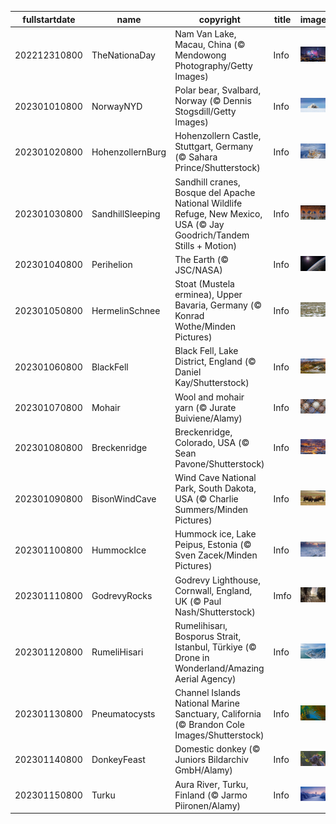 |fullstartdate|name|copyright|title|image|
|--|--|--|--|--|
202212310800|TheNationaDay|Nam Van Lake, Macau, China (© Mendowong Photography/Getty Images)|Info|![](/en-AU/2023/01/202212310800TheNationaDay.jpg)|
202301010800|NorwayNYD|Polar bear, Svalbard, Norway (© Dennis Stogsdill/Getty Images)|Info|![](/en-AU/2023/01/202301010800NorwayNYD.jpg)|
202301020800|HohenzollernBurg|Hohenzollern Castle, Stuttgart, Germany (© Sahara Prince/Shutterstock)|Info|![](/en-AU/2023/01/202301020800HohenzollernBurg.jpg)|
202301030800|SandhillSleeping|Sandhill cranes, Bosque del Apache National Wildlife Refuge, New Mexico, USA (© Jay Goodrich/Tandem Stills + Motion)|Info|![](/en-AU/2023/01/202301030800SandhillSleeping.jpg)|
202301040800|Perihelion|The Earth (© JSC/NASA)|Info|![](/en-AU/2023/01/202301040800Perihelion.jpg)|
202301050800|HermelinSchnee|Stoat (Mustela erminea), Upper Bavaria, Germany (© Konrad Wothe/Minden Pictures)|Info|![](/en-AU/2023/01/202301050800HermelinSchnee.jpg)|
202301060800|BlackFell|Black Fell, Lake District, England (© Daniel Kay/Shutterstock)|Info|![](/en-AU/2023/01/202301060800BlackFell.jpg)|
202301070800|Mohair|Wool and mohair yarn (© Jurate Buiviene/Alamy)|Info|![](/en-AU/2023/01/202301070800Mohair.jpg)|
202301080800|Breckenridge|Breckenridge, Colorado, USA (© Sean Pavone/Shutterstock)|Info|![](/en-AU/2023/01/202301080800Breckenridge.jpg)|
202301090800|BisonWindCave|Wind Cave National Park, South Dakota, USA (© Charlie Summers/Minden Pictures)|Info|![](/en-AU/2023/01/202301090800BisonWindCave.jpg)|
202301100800|HummockIce|Hummock ice, Lake Peipus, Estonia (© Sven Zacek/Minden Pictures)|Info|![](/en-AU/2023/01/202301100800HummockIce.jpg)|
202301110800|GodrevyRocks|Godrevy Lighthouse, Cornwall, England, UK (© Paul Nash/Shutterstock)|Imfo|![](/en-AU/2023/01/202301110800GodrevyRocks.jpg)|
202301120800|RumeliHisari|Rumelihisarı, Bosporus Strait, Istanbul, Türkiye (© Drone in Wonderland/Amazing Aerial Agency)|Info|![](/en-AU/2023/01/202301120800RumeliHisari.jpg)|
202301130800|Pneumatocysts|Channel Islands National Marine Sanctuary, California (© Brandon Cole Images/Shutterstock)|Info|![](/en-AU/2023/01/202301130800Pneumatocysts.jpg)|
202301140800|DonkeyFeast|Domestic donkey (© Juniors Bildarchiv GmbH/Alamy)|Info|![](/en-AU/2023/01/202301140800DonkeyFeast.jpg)|
202301150800|Turku|Aura River, Turku, Finland (© Jarmo Piironen/Alamy)|Info|![](/en-AU/2023/01/202301150800Turku.jpg)|
